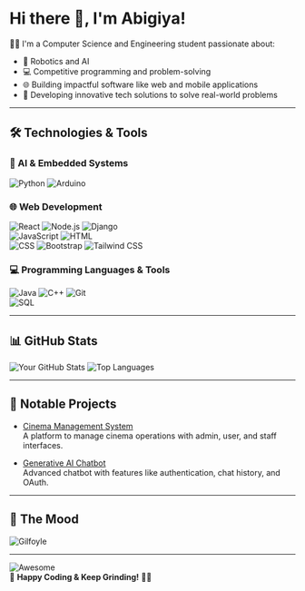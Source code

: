 # Hi there 👋, I'm Abigiya!  
👨‍💻 I'm a Computer Science and Engineering student passionate about:  
- 🚀 Robotics and AI  
- 💻 Competitive programming and problem-solving  
- 🌐 Building impactful software like web and mobile applications  
- 📱 Developing innovative tech solutions to solve real-world problems  

---

## 🛠 Technologies & Tools  

### 🤖 AI & Embedded Systems  
![Python](https://img.shields.io/badge/-Python-3776AB?logo=python&logoColor=white&style=for-the-badge) ![Arduino](https://img.shields.io/badge/-Arduino-00979D?logo=arduino&logoColor=white&style=for-the-badge)

### 🌐 Web Development  
![React](https://img.shields.io/badge/-React-61DAFB?logo=react&logoColor=black&style=for-the-badge) ![Node.js](https://img.shields.io/badge/-Node.js-339933?logo=node.js&logoColor=white&style=for-the-badge) ![Django](https://img.shields.io/badge/-Django-092E20?logo=django&logoColor=white&style=for-the-badge)  
![JavaScript](https://img.shields.io/badge/-JavaScript-F7DF1E?logo=javascript&logoColor=black&style=for-the-badge) ![HTML](https://img.shields.io/badge/-HTML-E34F26?logo=html5&logoColor=white&style=for-the-badge)  
![CSS](https://img.shields.io/badge/-CSS-1572B6?logo=css3&logoColor=white&style=for-the-badge) ![Bootstrap](https://img.shields.io/badge/-Bootstrap-7952B3?logo=bootstrap&logoColor=white&style=for-the-badge) ![Tailwind CSS](https://img.shields.io/badge/-TailwindCSS-06B6D4?logo=tailwindcss&logoColor=white&style=for-the-badge)  

### 💻 Programming Languages & Tools  
![Java](https://img.shields.io/badge/-Java-007396?logo=java&logoColor=white&style=for-the-badge) ![C++](https://img.shields.io/badge/-C++-00599C?logo=c%2B%2B&logoColor=white&style=for-the-badge) ![Git](https://img.shields.io/badge/-Git-F05032?logo=git&logoColor=white&style=for-the-badge)  
![SQL](https://img.shields.io/badge/-SQL-4479A1?logo=postgresql&logoColor=white&style=for-the-badge)

---

## 📊 GitHub Stats  
![Your GitHub Stats](https://github-readme-stats.vercel.app/api?username=Abigiya-M&show_icons=true&theme=radical) ![Top Languages](https://github-readme-stats.vercel.app/api/top-langs/?username=Abigiya-M&layout=compact&theme=radical)  

---

## 🚀 Notable Projects  
- [Cinema Management System](https://github.com/Abigiya-M/Cinema_managment_system)  
  A platform to manage cinema operations with admin, user, and staff interfaces.  

- [Generative AI Chatbot](https://github.com/Abigiya-M/chat_bot)  
  Advanced chatbot with features like authentication, chat history, and OAuth.  

---

## 🎸 The Mood  
![Gilfoyle](https://media.giphy.com/media/l2R1aXuMch5tdtdIE/giphy.gif)  

---

![Awesome](https://img.shields.io/badge/Made_with-Awesome-brightgreen?logo=markdown)  
🚀 **Happy Coding & Keep Grinding!** 💪🔥
